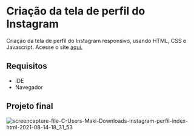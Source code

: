 # Criação da tela de perfil do Instagram
Criação da tela de perfil do Instagram responsivo, usando HTML, CSS e Javascript. Acesse o site [aqui.](https://fernandamakihirose.github.io/instagram-perfil/)

## Requisitos
- IDE
- Navegador

## Projeto final
![screencapture-file-C-Users-Maki-Downloads-instagram-perfil-index-html-2021-08-14-18_31_53](https://user-images.githubusercontent.com/72028645/129460530-2c0706b1-4ebb-4a5d-849b-9d029bcc42f5.png)
